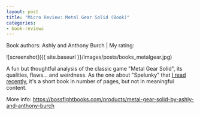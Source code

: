 ```yaml
---
layout: post
title: "Micro Review: Metal Gear Solid (Book)"
categories:
- book-reviews
---
```


<p>Book authors: Ashly and Anthony Burch | My rating:&nbsp;&nbsp;<i class="fa fa-star"></i><i class="fa fa-star"></i><i class="fa fa-star"></i><i class="fa fa-star"></i><i class="fa fa-star-o"></i>
</p>
<!-- fa-star fa-star-o  fa-star-half-empty -->


![screenshot]({{ site.baseurl }}/images/posts/books_metalgear.jpg)


<p>A fun but thoughtful analysis of the classic game "Metal Gear Solid", its qualities, flaws... and weirdness. As the one about "Spelunky" that <a href="http://blog.binarynonsense.com/2016/05/15/micro-review-spelunky-book/">I read recently</a>, it's a short book in number of pages, but not in meaningful content.</p>

<p>More info: <a href="https://bossfightbooks.com/products/metal-gear-solid-by-ashly-and-anthony-burch">https://bossfightbooks.com/products/metal-gear-solid-by-ashly-and-anthony-burch</a><p>




